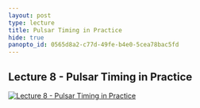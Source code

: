 ```yaml
--- 
layout: post
type: lecture
title: Pulsar Timing in Practice
hide: true
panopto_id: 0565d8a2-c77d-49fe-b4e0-5cea78bac5fd
---
```


## Lecture 8 - Pulsar Timing in Practice
[![Lecture 8 - Pulsar Timing in Practice](https://uva.hosted.panopto.com/Panopto/Services/FrameGrabber.svc/FrameRedirect?objectId=0565d8a2-c77d-49fe-b4e0-5cea78bac5fd&mode=Delivery)](https://uva.hosted.panopto.com/Panopto/Pages/Viewer.aspx?id=0565d8a2-c77d-49fe-b4e0-5cea78bac5fd)


